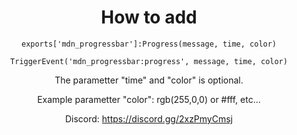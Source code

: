 <div align="center">
<h1>How to add</h1> 


```exports['mdn_progressbar']:Progress(message, time, color)```

```TriggerEvent('mdn_progressbar:progress', message, time, color)```

The parametter "time" and "color" is optional.
  
Example parametter "color": rgb(255,0,0) or #fff, etc...

Discord: https://discord.gg/2xzPmyCmsj
